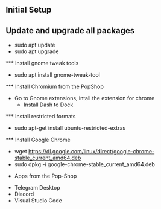 ## Initial Setup
 ## Update and upgrade all packages
- sudo apt update
- sudo apt upgrade

*** Install gnome tweak tools
- sudo apt install gnome-tweak-tool

*** Install Chromium from the PopShop
- Go to Gnome extensions, intall the extension for chrome
  - Install Dash to Dock

*** Install restricted formats
- sudo apt-get install ubuntu-restricted-extras

*** Install Google Chrome
- wget https://dl.google.com/linux/direct/google-chrome-stable_current_amd64.deb
- sudo dpkg -i google-chrome-stable_current_amd64.deb

* Apps from the Pop-Shop
- Telegram Desktop
- Discord
- Visual Studio Code


